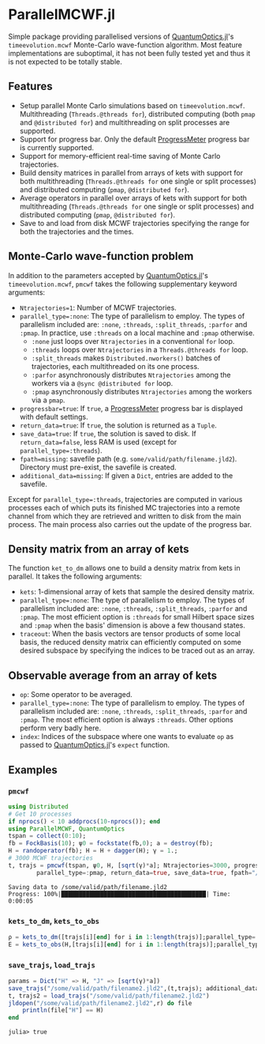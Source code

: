 # ParallelMCWF.jl
Simple package providing parallelised versions of [QuantumOptics.jl](https://github.com/qojulia/QuantumOptics.jl)'s `timeevolution.mcwf` Monte-Carlo wave-function algorithm. Most feature implementations are suboptimal, it has not been fully tested yet and thus it is not expected to be totally stable.

## Features
- Setup parallel Monte Carlo simulations based on `timeevolution.mcwf`. Multithreading (`Threads.@threads for`), distributed computing (both `pmap` and `@distributed for`) and multithreading on split processes are supported.
- Support for progress bar. Only the default [ProgressMeter](https://github.com/timholy/ProgressMeter.jl) progress bar is currently supported.
- Support for memory-efficient real-time saving of Monte Carlo trajectories.
- Build density matrices in parallel from arrays of kets with support for both multithreading (`Threads.@threads for` one single or split processes) and distributed computing (`pmap`, `@distributed for`).
- Average operators in parallel over arrays of kets with support for both multithreading (`Threads.@threads for` one single or split processes) and distributed computing (`pmap`, `@distributed for`).
- Save to and load from disk MCWF trajectories specifying the range for both the trajectories and the times.

## Monte-Carlo wave-function problem

In addition to the parameters accepted by [QuantumOptics.jl](https://github.com/qojulia/QuantumOptics.jl)'s `timeevolution.mcwf`, `pmcwf` takes the following supplementary keyword arguments:
* `Ntrajectories=1`: Number of MCWF trajectories.
* `parallel_type=:none`: The type of parallelism to employ. The types of
parallelism included are: `:none`, `:threads`, `:split_threads`, `:parfor` and `:pmap`. In practice, use `:threads` on a local machine and `:pmap` otherwise.
	* `:none` just loops over `Ntrajectories` in a conventional `for` loop.
	* `:threads` loops over `Ntrajectories` in a `Threads.@threads for` loop.
	* `:split_threads` makes `Distributed.nworkers()` batches of trajectories, each multithreaded on its one process.
	* `:parfor` asynchronously distributes `Ntrajectories` among the workers via a `@sync @distributed for` loop.
	* `:pmap` asynchronously distributes `Ntrajectories` among the workers via a `pmap`.
* `progressbar=true`: If `true`, a [ProgressMeter](https://github.com/timholy/ProgressMeter.jl) progress bar is displayed with default settings.
* `return_data=true`: If `true`, the solution is returned as a `Tuple`.
* `save_data=true`: If `true`, the solution is saved to disk. If `return_data=false`, less RAM is used (except for `parallel_type=:threads`).
* `fpath=missing`: savefile path (e.g. `some/valid/path/filename.jld2`).
Directory must pre-exist, the savefile is created.
* `additional_data=missing`: If given a `Dict`, entries are added to the
savefile.

Except for `parallel_type=:threads`, trajectories are computed in various processes each of which puts its finished MC trajectories into a remote channel from which they are retrieved and written to disk from the main process. The main process also carries out the update of the progress bar.

## Density matrix from an array of kets

The function `ket_to_dm` allows one to build a density matrix from kets in parallel. It takes the following arguments:
* `kets`: 1-dimensional array of kets that sample the desired density matrix.
* `parallel_type=:none`: The type of parallelism to employ. The types of
parallelism included are: `:none`, `:threads`, `:split_threads`, `:parfor` and `:pmap`. The most efficient option is `:threads` for small Hilbert space sizes and `:pmap` when the basis' dimension is above a few thousand states.
* `traceout`: When the basis vectors are tensor products of some local basis, the reduced density matrix can efficiently computed on some desired subspace by specifying the indices to be traced out as an array.

## Observable average from an array of kets

* `op`: Some operator to be averaged.
* `parallel_type=:none`: The type of parallelism to employ. The types of
parallelism included are: `:none`, `:threads`, `:split_threads`, `:parfor` and `:pmap`. The most efficient option is always `:threads`. Other options perform very badly here.
* `index`: Indices of the subspace where one wants to evaluate `op` as passed to [QuantumOptics.jl](https://github.com/qojulia/QuantumOptics.jl)'s `expect` function.

## Examples

### `pmcwf`
```julia
using Distributed
# Get 10 processes
if nprocs() < 10 addprocs(10-nprocs()); end
using ParallelMCWF, QuantumOptics
tspan = collect(0:10);
fb = FockBasis(10); ψ0 = fockstate(fb,0); a = destroy(fb);
H = randoperator(fb); H = H + dagger(H); γ = 1.;
# 3000 MCWF trajectories
t, trajs = pmcwf(tspan, ψ0, H, [sqrt(γ)*a]; Ntrajectories=3000, progressbar=true,
		parallel_type=:pmap, return_data=true, save_data=true, fpath="/some/valid/path/filename.jld2");
```
```julia-repl
Saving data to /some/valid/path/filename.jld2
Progress: 100%|█████████████████████████████████████████| Time: 0:00:05
```

### `kets_to_dm`, `kets_to_obs`
```julia
ρ = kets_to_dm([trajs[i][end] for i in 1:length(trajs)];parallel_type=:pmap);
E = kets_to_obs(H,[trajs[i][end] for i in 1:length(trajs)];parallel_type=:threads);
```

### `save_trajs`, `load_trajs`
```julia
params = Dict("H" => H, "J" => [sqrt(γ)*a])
save_trajs("/some/valid/path/filename2.jld2",(t,trajs); additional_data=params)
t, trajs2 = load_trajs("/some/valid/path/filename2.jld2")
jldopen("/some/valid/path/filename2.jld2",r) do file
	println(file["H"] == H)
end
```
```julia-repl
julia> true
```
